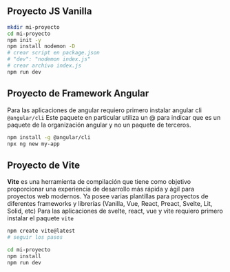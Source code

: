 ## Proyecto JS Vanilla

```bash
mkdir mi-proyecto
cd mi-proyecto
npm init -y
npm install nodemon -D
# crear script en package.json
# "dev": "nodemon index.js"
# crear archivo index.js
npm run dev
```

## Proyecto de Framework Angular

Para las aplicaciones de angular requiero primero instalar angular cli `@angular/cli`
Este paquete en particular utiliza un @ para indicar que es un paquete de la organización angular y no un paquete de terceros.

```bash
npm install -g @angular/cli
npx ng new my-app
```

## Proyecto de Vite

**Vite** es una herramienta de compilación que tiene como objetivo proporcionar una experiencia de desarrollo más rápida y ágil para proyectos web modernos. Ya posee varias plantillas para proyectos de diferentes frameworks y librerías (Vanilla, Vue, React, Preact, Svelte, Lit, Solid, etc)
Para las aplicaciones de svelte, react, vue y vite requiero primero instalar el paquete `vite`

```bash
npm create vite@latest
# seguir los pasos

cd mi-proyecto
npm install
npm run dev
```
